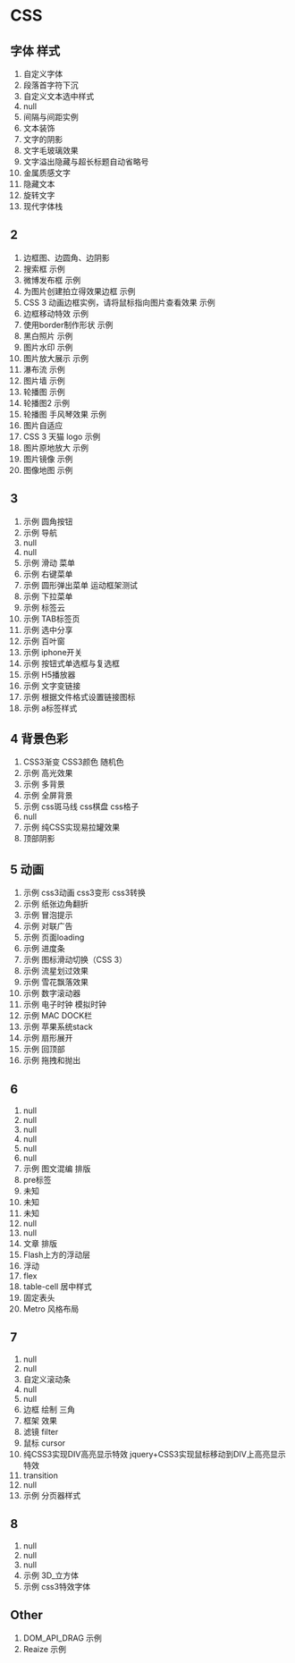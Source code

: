 # CSS

## 字体 样式

1. 自定义字体
2. 段落首字符下沉
3. 自定义文本选中样式
4. null
5. 间隔与间距实例
6. 文本装饰
7. 文字的阴影
8. 文字毛玻璃效果
9. 文字溢出隐藏与超长标题自动省略号
10. 金属质感文字
11. 隐藏文本
12. 旋转文字
13. 现代字体栈

## 2

1. 边框图、边圆角、边阴影
2. 搜索框 示例
3. 微博发布框 示例
4. 为图片创建拍立得效果边框 示例
5. CSS 3 动画边框实例，请将鼠标指向图片查看效果 示例
6. 边框移动特效 示例
7. 使用border制作形状 示例
8. 黑白照片 示例
9. 图片水印 示例
10. 图片放大展示 示例
11. 瀑布流 示例
12. 图片墙 示例
13. 轮播图 示例
14. 轮播图2 示例
15. 轮播图 手风琴效果 示例
16. 图片自适应
17. CSS 3 天猫 logo 示例
18. 图片原地放大 示例
19. 图片镜像 示例
20. 图像地图 示例

## 3

1. 示例 圆角按钮
2. 示例 导航
3. null
4. null
5. 示例 滑动 菜单
6. 示例 右键菜单
7. 示例 圆形弹出菜单 运动框架测试
8. 示例 下拉菜单
9. 示例 标签云
10. 示例 TAB标签页
11. 示例 选中分享
12. 示例 百叶窗
13. 示例 iphone开关
14. 示例 按钮式单选框与复选框
15. 示例 H5播放器
16. 示例 文字变链接
17. 示例 根据文件格式设置链接图标
18. 示例 a标签样式

## 4 背景色彩

1. CSS3渐变 CSS3颜色 随机色
2. 示例 高光效果
3. 示例 多背景
4. 示例 全屏背景
5. 示例 css斑马线 css棋盘 css格子
6. null
7. 示例 纯CSS实现易拉罐效果
8. 顶部阴影

## 5 动画

1. 示例 css3动画 css3变形 css3转换
2. 示例 纸张边角翻折
3. 示例 冒泡提示
4. 示例 对联广告
5. 示例 页面loading
6. 示例 进度条
7. 示例 图标滑动切换（CSS 3）
8. 示例 流星划过效果
9. 示例 雪花飘落效果
10. 示例 数字滚动器 
11. 示例 电子时钟 模拟时钟
12. 示例 MAC DOCK栏
13. 示例 苹果系统stack
14. 示例 扇形展开
15. 示例 回顶部
16. 示例 拖拽和抛出

## 6

1. null
2. null
3. null
4. null
5. null
6. null
7. 示例 图文混编 排版
8. pre标签
9. 未知
10. 未知
11. 未知
12. null
13. null
14. 文章 排版
15. Flash上方的浮动层
16. 浮动
17. flex
18. table-cell 居中样式
19. 固定表头
20. Metro 风格布局

## 7

1. null
2. null
3. 自定义滚动条 
4. null 
5. null 
6. 边框 绘制 三角 
7. 框架 效果 
8. 滤镜 filter
9. 鼠标 cursor
10. 纯CSS3实现DIV高亮显示特效  jquery+CSS3实现鼠标移动到DIV上高亮显示特效
11. transition 
12. null 
13. 示例 分页器样式

## 8

1. null
2. null
3. null
4. 示例 3D_立方体
5. 示例 css3特效字体 

## Other

1. DOM_API_DRAG 示例
2. Reaize 示例